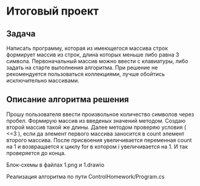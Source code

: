 # Итоговый проект

## Задача
Написать программу, которая из имеющегося массива строк формирует массив из строк, длина которых меньше либо равна 3 символа. Первоначальный массив можно ввести с клавиатуры, либо задать на старте выполнения алгоритма. При решение не рекомендуется пользоваться коллекциями, лучше обойтись исключительно массивами.

## Описание алгоритма решения
Прошу пользователя ввести произвольное количество символов через пробел. Формирую массив из введеных значений методом. Создаю второй массив такой же длины. Далее методом проверяю условия ( <=3 ), если да элемент первого массива заносится в count элемент второго массива. После присвоения увеличивается переменная count на 1 и возвращается к циклу for в котором i увеличивается на 1. И так проверяется до конца.

Блок-схемы в файлах 1.png и 1.drawio

Реализация алгоритма по пути ControlHomework/Program.cs